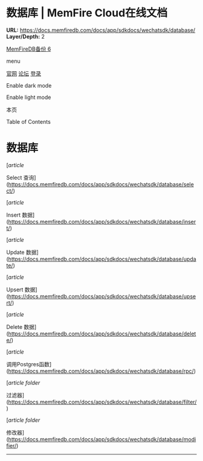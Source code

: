 # 数据库 | MemFire Cloud在线文档

**URL:** https://docs.memfiredb.com/docs/app/sdkdocs/wechatsdk/database/
**Layer/Depth:** 2

[MemFireDB备份 6](/)

menu

[官网](https://memfiredb.com/)
[论坛](https://community.memfiredb.com/)
[登录](https://cloud.memfiredb.com/auth/login)

Enable dark mode

Enable light mode

本页

Table of Contents

# 数据库

[*article*

Select 查询](https://docs.memfiredb.com/docs/app/sdkdocs/wechatsdk/database/select/)

[*article*

Insert 数据](https://docs.memfiredb.com/docs/app/sdkdocs/wechatsdk/database/insert/)

[*article*

Update 数据](https://docs.memfiredb.com/docs/app/sdkdocs/wechatsdk/database/update/)

[*article*

Upsert 数据](https://docs.memfiredb.com/docs/app/sdkdocs/wechatsdk/database/upsert/)

[*article*

Delete 数据](https://docs.memfiredb.com/docs/app/sdkdocs/wechatsdk/database/delete/)

[*article*

调用Postgres函数](https://docs.memfiredb.com/docs/app/sdkdocs/wechatsdk/database/rpc/)

[*article*
*folder*

过滤器](https://docs.memfiredb.com/docs/app/sdkdocs/wechatsdk/database/filter/)

[*article*
*folder*

修改器](https://docs.memfiredb.com/docs/app/sdkdocs/wechatsdk/database/modifier/)

---